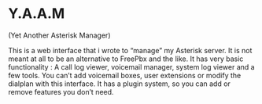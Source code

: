 Y.A.A.M
=======

(Yet Another Asterisk Manager)

This is a web interface that i wrote to “manage” my Asterisk server. It is not meant at all to be an alternative to FreePbx and the like. It has very basic functionality : A call log viewer, voicemail manager, system log viewer and a few tools. You can’t add voicemail boxes, user extensions or modify the dialplan with this interface. It has a plugin system, so you can add or remove features you don’t need. 
